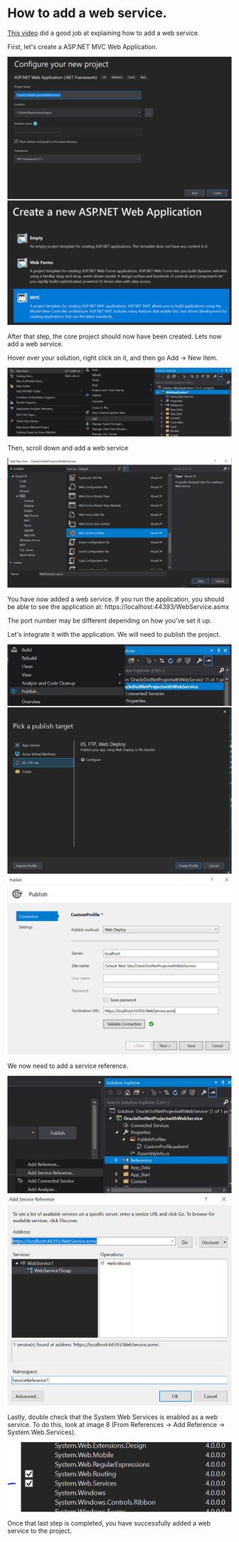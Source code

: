 # How to add a web service.

[This video](https://www.youtube.com/watch?v=1VU8fyaHzO0) did a good job at explaining how to add a web service.

First, let's create a ASP.NET MVC Web Application.
<div align = "center">
<img src = "images/1.PNG">
<img src = "images/2.PNG">
</div>

After that step, the core project should now have been created.
Lets now add a web service.

Hover over your solution, right click on it, and then go Add -> New Item.
<div align = "center">
<img src = "images/3.jpg">
</div> 

Then, scroll down and add a web service
<div align = "center">
<img src = "images/4.PNG">
</div> 

You have now added a web service. 
If you run the application, you should be able to see the application at:
https://localhost:44393/WebService.asmx

The port number may be different depending on how you've set it up.

Let's integrate it with the application.
We will need to publish the project.
<div align = "center">
<img src = "images/5.jpg">
<img src = "images/6.PNG">
<img src = "images/7.PNG">
</div> 

We now need to add a service reference.
<div align = "center">
<img src = "images/8.jpg">
<img src = "images/9.PNG">
</div> 

Lastly, double check that the System Web Services is enabled as a web service.
To do this, look at image 8 (From References -> Add Reference -> System.Web.Services).
<div align = "center">
<img src = "images/10.PNG">
</div> 

Once that last step is completed, you have successfully added a web service to the project.
